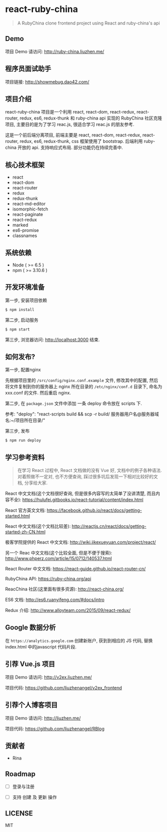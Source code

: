 # react-ruby-china

> A RubyChina clone frontend project using React and ruby-china's api

## Demo

项目 Demo 请访问: <http://ruby-china.liuzhen.me/>

## 程序员面试助手

项目链接: <http://showmebug.dao42.com/>

## 项目介绍

react-ruby-china 项目是一个利用 react, react-dom, react-redux, react-router, redux, es6, redux-thunk 和 ruby-china api 实现的 RubyChina 社区克隆项目, 主要目的是为了学习 reac.js, 很适合学习 reac.js 的朋友参考.

这是一个前后端分离项目, 前端主要是 react, react-dom, react-redux, react-router, redux, es6, redux-thunk, css 框架使用了 bootstrap. 后端利用 ruby-china 开放的 api. 支持响应式布局. 部分功能仍在持续完善中.

## 核心技术框架

* react
* react-dom
* react-router
* redux
* redux-thunk
* react-md-editor
* isomorphic-fetch
* react-paginate
* react-redux
* marked
* es6-promise
* classnames

## 系统依赖

* Node ( >= 6.5 )
* npm ( >= 3.10.6 )

## 开发环境准备

第一步, 安装项目依赖

```bash
$ npm install
```


第二步, 启动服务

```bash
$ npm start
```

第三步, 浏览器访问: <http://localhost:3000>
结束.

## 如何发布?

第一步, 配置nginx

先根据项目里的 `/src/config/nginx.conf.example` 文件, 修改其中的配置, 然后将文件复制到你的服务器上 nginx 所在目录的 `/etc/nginx/conf.d` 目录下, 命名为 xxx.conf 的文件. 然后重启 nginx.


第二步, 在 `package.json` 文件中添加 一条 deploy 命令放在 scripts 下.

参考: "deploy": "react-scripts build && scp -r build/ 服务器用户名@服务器域名:~/项目所在目录/"


第三步, 发布

```bash
$ npm run deploy
```

## 学习参考资料

>在学习 React 过程中, React 文档做的没有 Vue 好, 文档中的例子各种语法. 对着照做不一定对, 也不方便查询, 踩过很多坑后发现一下相对比较好的文档, 分享给大家.

React 中文文档(这个文档很好查询, 但是很多内容写的太简单了没讲清楚, 而且内容不全): <https://hulufei.gitbooks.io/react-tutorial/content/index.html>

React 官方英文文档: <https://facebook.github.io/react/docs/getting-started.html>

React 中文文档(这个文档比较差): <http://reactjs.cn/react/docs/getting-started-zh-CN.html>

极客学院提供的 React 中文文档: <http://wiki.jikexueyuan.com/project/react/>

另一个 Reac 中文文档(这个比较全面, 但是不便于搜索): <http://www.phperz.com/article/15/0712/140537.html>

React Router 中文文档: <https://react-guide.github.io/react-router-cn/>

RubyChina API: <https://ruby-china.org/api>

ReacChina 社区(这里面有很多资源): <http://react-china.org/>

ES6 文档: <http://es6.ruanyifeng.com/#docs/intro>

Redux 介绍: <http://www.alloyteam.com/2015/09/react-redux/>

## Google 数据分析

在 `https://analytics.google.com` 创建新账户, 获到到相应的 JS 代码, 替换 index.html 中的javascript 代码片段.

## 引荐 Vue.js 项目

项目 Demo 请访问: <http://v2ex.liuzhen.me/>

项目代码: <https://github.com/liuzhenangel/v2ex_frontend>

## 引荐个人博客项目

项目 Demo 请访问: <http://liuzhen.me/>

项目代码: <https://github.com/liuzhenangel/RBlog>

## 贡献者

* Rina

## Roadmap

- [ ] 登录与注册

- [ ] 支持 创建 及 更新 操作

## LICENSE

MIT
